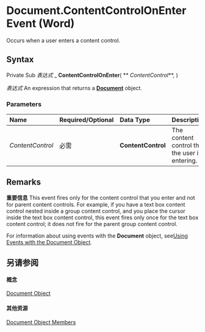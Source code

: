 
# Document.ContentControlOnEnter Event (Word)

Occurs when a user enters a content control.


## Syntax

Private Sub  _表达式_ _ **ContentControlOnEnter**( ** _ContentControl_**, )

 _表达式_ An expression that returns a **[Document](8d83487a-2345-a036-a916-971c9db5b7fb.md)** object.


### Parameters



|**Name**|**Required/Optional**|**Data Type**|**Description**|
|:-----|:-----|:-----|:-----|
| _ContentControl_|必需|**ContentControl**|The content control that the user is entering.|

## Remarks


 **重要信息**  This event fires only for the content control that you enter and not for parent content controls. For example, if you have a text box content control nested inside a group content control, and you place the cursor inside the text box content control, this event fires only once for the text box content control; it does not fire for the parent group content control.

For information about using events with the  **Document** object, see[Using Events with the Document Object](2b043342-436a-5421-e8af-3c2c49684960.md).


## 另请参阅


#### 概念


[Document Object](8d83487a-2345-a036-a916-971c9db5b7fb.md)
#### 其他资源


[Document Object Members](http://msdn.microsoft.com/library/fc9ab457-0888-f917-3d52-387168ac23b9%28Office.15%29.aspx)